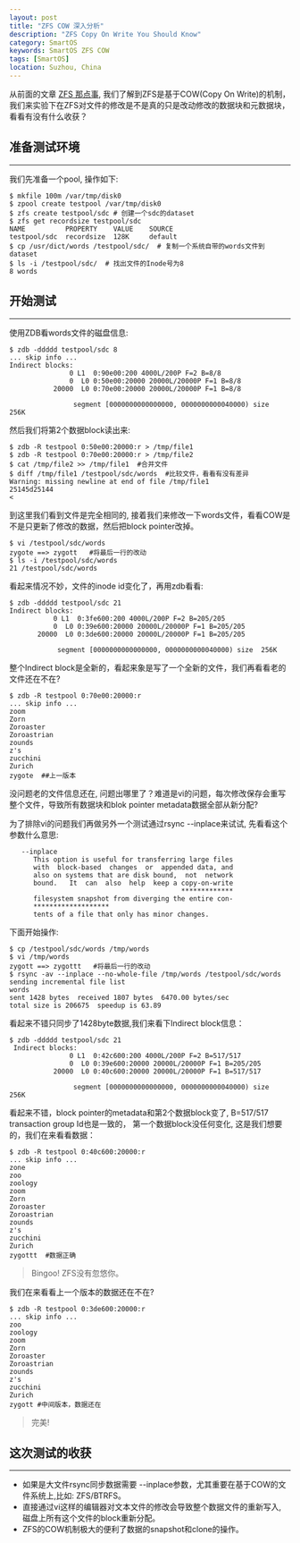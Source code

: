 ```yaml
---
layout: post
title: "ZFS COW 深入分析"
description: "ZFS Copy On Write You Should Know"
category: SmartOS
keywords: SmartOS ZFS COW
tags: [SmartOS]
location: Suzhou, China
---
```


从前面的文章 [ZFS 那点事](https://timtang.me/blog/2016/05/31/smartos-zfs-you-should-know), 我们了解到ZFS是基于COW(Copy On Write)的机制，我们来实验下在ZFS对文件的修改是不是真的只是改动修改的数据块和元数据块，看看有没有什么收获？

## 准备测试环境
---

我们先准备一个pool, 操作如下:

    $ mkfile 100m /var/tmp/disk0
    $ zpool create testpool /var/tmp/disk0
    $ zfs create testpool/sdc # 创建一个sdc的dataset
    $ zfs get recordsize testpool/sdc
    NAME          PROPERTY    VALUE    SOURCE
    testpool/sdc  recordsize  128K     default
    $ cp /usr/dict/words /testpool/sdc/  # 复制一个系统自带的words文件到dataset
    $ ls -i /testpool/sdc/  # 找出文件的Inode号为8
    8 words

## 开始测试
---

使用ZDB看words文件的磁盘信息:

    $ zdb -ddddd testpool/sdc 8
    ... skip info ...
    Indirect blocks:
                   0 L1  0:90e00:200 4000L/200P F=2 B=8/8
                   0  L0 0:50e00:20000 20000L/20000P F=1 B=8/8
               20000  L0 0:70e00:20000 20000L/20000P F=1 B=8/8

                    segment [0000000000000000, 0000000000040000) size  256K

然后我们将第2个数据block读出来:

    $ zdb -R testpool 0:50e00:20000:r > /tmp/file1
    $ zdb -R testpool 0:70e00:20000:r > /tmp/file2 
    $ cat /tmp/file2 >> /tmp/file1  #合并文件
    $ diff /tmp/file1 /testpool/sdc/words  #比较文件，看看有没有差异
    Warning: missing newline at end of file /tmp/file1
    25145d25144
    <

到这里我们看到文件是完全相同的, 接着我们来修改一下words文件，看看COW是不是只更新了修改的数据，然后把block pointer改掉。

    $ vi /testpool/sdc/words
    zygote ==> zygott   #将最后一行的改动
    $ ls -i /testpool/sdc/words
    21 /testpool/sdc/words

看起来情况不妙，文件的inode id变化了，再用zdb看看:

    $ zdb -ddddd testpool/sdc 21
    Indirect blocks:
               0 L1  0:3fe600:200 4000L/200P F=2 B=205/205
               0  L0 0:39e600:20000 20000L/20000P F=1 B=205/205
           20000  L0 0:3de600:20000 20000L/20000P F=1 B=205/205

                segment [0000000000000000, 0000000000040000) size  256K

整个Indirect block是全新的，看起来象是写了一个全新的文件，我们再看看老的文件还在不在?

    $ zdb -R testpool 0:70e00:20000:r
    ... skip info ...
    zoom
    Zorn
    Zoroaster
    Zoroastrian
    zounds
    z's
    zucchini
    Zurich
    zygote  ##上一版本

没问题老的文件信息还在, 问题出哪里了？难道是vi的问题，每次修改保存会重写整个文件，导致所有数据块和blok pointer metadata数据全部从新分配?

为了排除vi的问题我们再做另外一个测试通过rsync --inplace来试试, 先看看这个参数什么意思:

       --inplace
          This option is useful for transferring large files
          with  block-based  changes  or  appended data, and
          also on systems that are disk bound,  not  network
          bound.   It  can  also  help  keep a copy-on-write
                                               *************
          filesystem snapshot from diverging the entire con‐
          *******************
          tents of a file that only has minor changes.

下面开始操作:

    $ cp /testpool/sdc/words /tmp/words
    $ vi /tmp/words 
    zygott ==> zygottt   #将最后一行的改动
    $ rsync -av --inplace --no-whole-file /tmp/words /testpool/sdc/words 
    sending incremental file list
    words
    sent 1428 bytes  received 1807 bytes  6470.00 bytes/sec
    total size is 206675  speedup is 63.89

看起来不错只同步了1428byte数据,我们来看下Indirect block信息：

    $ zdb -ddddd testpool/sdc 21
     Indirect blocks:
                   0 L1  0:42c600:200 4000L/200P F=2 B=517/517
                   0  L0 0:39e600:20000 20000L/20000P F=1 B=205/205
               20000  L0 0:40c600:20000 20000L/20000P F=1 B=517/517

                    segment [0000000000000000, 0000000000040000) size  256K

看起来不错，block pointer的metadata和第2个数据block变了, B=517/517 transaction group Id也是一致的， 第一个数据block没任何变化, 这是我们想要的，我们在来看看数据：

    $ zdb -R testpool 0:40c600:20000:r
    ... skip info ...
    zone
    zoo
    zoology
    zoom
    Zorn
    Zoroaster
    Zoroastrian
    zounds
    z's
    zucchini
    Zurich
    zygottt  #数据正确
 
> Bingoo! ZFS没有忽悠你。

我们在来看看上一个版本的数据还在不在?

    $ zdb -R testpool 0:3de600:20000:r
    ... skip info ...
    zoo
    zoology
    zoom
    Zorn
    Zoroaster
    Zoroastrian
    zounds
    z's
    zucchini
    Zurich
    zygott #中间版本，数据还在

> 完美! 

## 这次测试的收获
---

- 如果是大文件rsync同步数据需要 --inplace参数，尤其重要在基于COW的文件系统上,比如: ZFS/BTRFS。
- 直接通过vi这样的编辑器对文本文件的修改会导致整个数据文件的重新写入, 磁盘上所有这个文件的block重新分配。
- ZFS的COW机制极大的便利了数据的snapshot和clone的操作。

